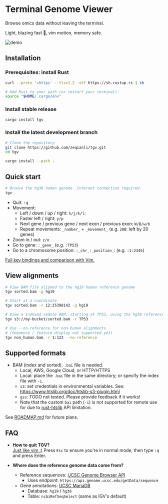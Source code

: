 # Terminal Genome Viewer

Browse omics data without leaving the terminal.

Light, blazing fast 🚀, vim motion, memory safe.

![demo](demo.gif)

## Installation

### Prerequisites: install Rust

```bash
curl --proto '=https' --tlsv1.2 -sSf https://sh.rustup.rs | sh

# Add Rust to your path (or restart your terminal):
source "$HOME/.cargo/env"
```

### Install stable release

```bash
cargo install tgv
```

### Install the latest development branch

```bash
# Clone the repository
git clone https://github.com/zeqianli/tgv.git
cd tgv

cargo install --path .
```

## Quick start

```bash
# Browse the hg38 human genome. Internet connection required.
tgv
```

- Quit: `:q`
- Movement:
  - Left / down / up / right: `h/j/k/l`:
  - Faster left / right: `y/p`
  - Next gene / previous gene / next exon / previous exon: `W/B/w/b`
  - Repeat movements: `_number_` + `_movement_` (e.g. `20B`: left by 20 genes)
- Zoom in / out: `z/o`
- Go to gene: `:_gene_` (e.g. `:TP53`)
- Go to a chromosome position: `:_chr_:_position_`: (e.g. `:1:2345`)

[Full key bindings and comparison with Vim.](docs/key_bindings.md)

## View alignments

```bash
# View BAM file aligned to the hg19 human reference genome
tgv sorted.bam -g hg19

# Start at a coordinate
tgv sorted.bam -r 12:25398142 -g hg19

# View a indexed remote BAM, starting at TP53, using the hg38 reference genome
tgv s3://my-bucket/sorted.bam -r TP53

# Use --no-reference for non-human alignments
# (Sequence / feature display not supported yet)
tgv non_human.bam -r 1:123 --no-reference
```

## Supported formats

- BAM (index and sorted). `.bai` file is needed.
  - Local, AWS, Google Cloud, or HTTP/HTTPS
  - Local: place the `.bai` file in the same directory; or specify the index file with `-i`.
  - `s3`: set credentials in environmental variables. See: <https://www.htslib.org/doc/htslib-s3-plugin.html>
  - `gss`: TODO not tested. Please provide feedback if it works!
  - Note that the custom `bai` path (`-i`) is not supported for remote use for due to [rust-htslib](https://github.com/rust-bio/rust-htslib) API limitation.

See [ROADMAP.md](ROADMAP.md) for future plans.

## FAQ

- **How to quit TGV?**  
  [Just like vim :)](https://stackoverflow.com/questions/11828270/how-do-i-exit-vim) Press `Esc` to ensure you're in normal mode, then type `:q` and press Enter.

- **Where does the reference genome data come from?**  
  - Reference sequences: [UCSC Genome Browser API](https://genome.ucsc.edu/goldenPath/help/api.html)
    - Uses endpoint: `https://api.genome.ucsc.edu/getData/sequence`
  - Gene annotations: [UCSC MariaDB](https://genome.ucsc.edu/goldenPath/help/mysql.html)
    - Database: `hg19` / `hg38`
    - Table: `ncbiRefSeqSelect` (same as IGV's default)
